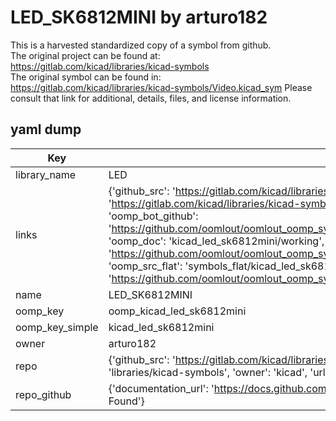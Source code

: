 # LED_SK6812MINI by arturo182  
This is a harvested standardized copy of a symbol from github.  
The original project can be found at:  
https://gitlab.com/kicad/libraries/kicad-symbols  
The original symbol can be found in:
https://gitlab.com/kicad/libraries/kicad-symbols/Video.kicad_sym
Please consult that link for additional, details, files, and license information.  
## yaml dump  
| Key | Value |  
| --- | --- |  
| library_name | LED |  
| links | {'github_src': 'https://gitlab.com/kicad/libraries/kicad-symbols/Video.kicad_sym', 'github_src_repo': 'https://gitlab.com/kicad/libraries/kicad-symbols', 'oomp_bot': 'kicad_led_sk6812mini/working', 'oomp_bot_github': 'https://github.com/oomlout/oomlout_oomp_symbol_bot/tree/main/kicad_led_sk6812mini/working', 'oomp_doc': 'kicad_led_sk6812mini/working', 'oomp_doc_github': 'https://github.com/oomlout/oomlout_oomp_symbol_doc/tree/main/kicad_led_sk6812mini/working', 'oomp_src_flat': 'symbols_flat/kicad_led_sk6812mini/working', 'oomp_src_flat_github': 'https://github.com/oomlout/oomlout_oomp_symbol_src/tree/main/kicad_led_sk6812mini/working'} |  
| name | LED_SK6812MINI |  
| oomp_key | oomp_kicad_led_sk6812mini |  
| oomp_key_simple | kicad_led_sk6812mini |  
| owner | arturo182 |  
| repo | {'github_src': 'https://gitlab.com/kicad/libraries/kicad-symbols/Video.kicad_sym', 'name': 'libraries/kicad-symbols', 'owner': 'kicad', 'url': 'https://gitlab.com/kicad/libraries/kicad-symbols'} |  
| repo_github | {'documentation_url': 'https://docs.github.com/rest/repos/repos#get-a-repository', 'message': 'Not Found'} |  

